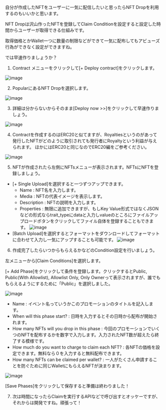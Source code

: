 自分が作成したNFTをユーザーに一気に配信したいと思ったらNFT Dropを利用するのもいいかと思います。

NFT Dropは沢山作ったNFTを登録してClaim Conditionを設定すると設定した時間からユーザーが取得できる仕組みです。

取得価格とかWallet一つに数量の制限などができて一気に配布してもアビューズ行為ができなく設定ができますね。

では早速作りましょうか？

1. Contract メニューをクリックして[+ Deploy contract]をクリックします。

![image](https://github.com/LowyShin/KnowledgeBase/assets/20239203/e8ab3aa3-d88c-42e8-8809-7b26ad27fd44)

2. PopularにあるNFT Dropを選択します。

![image](https://github.com/LowyShin/KnowledgeBase/assets/20239203/f737384b-8690-448d-bbb6-850e635c515e)

3. 詳細は分からないからそのまま[Deploy now >>]をクリックして早速作りましょう。

![image](https://github.com/LowyShin/KnowledgeBase/assets/20239203/ead440c2-628a-4c0c-bc87-fd7a49c79776)

4. Contractを作成するのはERC20と似てますが、Royaltiesというのがあって発行したNFTがどのように取引されても発行者にRoyaltyという利益が与えられます。
ほかにはERC20と同じなのでERC20編をご参考ください。

![image](https://github.com/LowyShin/KnowledgeBase/assets/20239203/fba39439-0bbd-4d3c-9bb1-67ed5c1b2f09)


5. NFTが作成されたら左側にNFTsメニューが表示されます。NFTsにNFTを登録しましょう。

- [+ Single Upload]を選択すると一つずつアップできます。
  - Name : NFT名を入力します。
  - Media : NFTの代表イメージを表示します。
  - Description : NFTの説明を入力します。
  - Properties : 無限に追加できますが、もしKey Value形式ではなくJSONなどの形式ならtrait_typeにdataと入力しvalueのところにファイルアップロードボタンをクリックしてファイル自体を登録することもできます。
  ![image](https://github.com/LowyShin/KnowledgeBase/assets/20239203/163e9e26-f40c-4b4c-b939-782863b18e1c)
- [Batch Upload]を選択するとフォーマットをダウンロードしてフォーマットに合わせて入力し一気にアップすることも可能です。
  ![image](https://github.com/LowyShin/KnowledgeBase/assets/20239203/f0f9ec88-0ffc-4e13-8dbc-01e9a20569fd)

6. 作成完了したらいつからもらえるかなどのCondition設定を行いましょう。

左メニューから[Claim Conditions]を選択します。

[+ Add Phase]をクリックして条件を登録します。クリックするとPublic, Public(With Allowlist), Allowlist Only, Only Ownerって表示されますが、誰でももらえるようにするために「Public」を選択しました。

![image](https://github.com/LowyShin/KnowledgeBase/assets/20239203/75c15135-6aa1-4c52-87c0-f160718f0b1a)

- Name : イベント名っていうかこのプロモーションのタイトルを記入します。
- When will this phase start? : 日時を入力するとその日時から配布が開始されます。
- How many NFTs will you drop in this phase : 今回のプロモーションでいくつのNFTを配布するかを数字で入力します。入力されたNFT数が超えたら終了する模様です。
- How much do you want to charge to claim each NFT? : 各NFTの価格を設定できます。無料なら０を入力すると無料配布できます。
- How many NFTs can be claimed per wallet? : 一人がたくさん申請することを防ぐために同じWalletにもらえるNFTが決まります。

![image](https://github.com/LowyShin/KnowledgeBase/assets/20239203/15a038d7-aa59-4a5a-b720-7999d9a2ab61)

[Save Phases]をクリックして保存すると準備は終わりました！

7. 次は時間になったらClaimを実行するAPIなどで呼び出すとオッケーですが、それからは開発ですね。頑張って！





